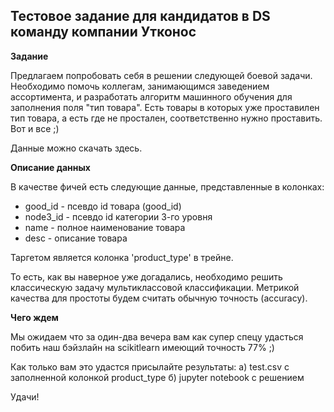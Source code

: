 ## Тестовое задание для кандидатов в DS команду компании Утконос

**Задание** 

Предлагаем попробовать себя в решении следующей боевой задачи. 
Необходимо помочь коллегам, занимающимся заведением ассортимента, и разработать алгоритм машинного обучения для заполнения поля "тип товара". 
Есть товары в которых уже проставилен тип товара, а есть где не простален, соответственно нужно проставить. 
Вот и все ;) 

Данные можно скачать здесь.

**Описание данных**

В качестве фичей есть следующие данные, представленные в колонках:
* good_id - псевдо id товара (good_id)
* node3_id - псевдо id категории 3-го уровня
* name - полное наименование товара
* desc - описание товара

Таргетом является колонка 'product_type' в трейне.

То есть, как вы наверное уже догадались, необходимо решить классическую задачу мультиклассовой классификации. 
Метрикой качества для простоты бyдем считать обычную точность (accuracy).

**Чего ждем**

Мы ожидаем что за один-два вечера вам как супер спецу удасться побить наш бэйзлайн на scikitlearn имеющий точность 77% ;)

Как только вам это удастся присылайте результаты: a) test.csv с заполненной колонкой product_type  б) jupyter notebook с решением   

Удачи!



